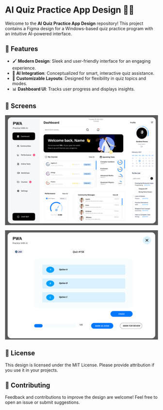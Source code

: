 # AI Quiz Practice App Design 🎨🤖

Welcome to the **AI Quiz Practice App Design** repository! This project contains a Figma design for a Windows-based quiz practice program with an intuitive AI-powered interface.  

## 🌟 Features
- 🖌️ **Modern Design**: Sleek and user-friendly interface for an engaging experience.
- 🤖 **AI Integration**: Conceptualized for smart, interactive quiz assistance.
- 🎯 **Customizable Layouts**: Designed for flexibility in quiz topics and modes.
- 📊 **Dashboard UI**: Tracks user progress and displays insights.

## 📂 Screens
![Visualization](visualizations/1.png)

![Visualization](visualizations/2.png)



## 📜 License
This design is licensed under the MIT License. Please provide attribution if you use it in your projects.  

## 🤝 Contributing
Feedback and contributions to improve the design are welcome! Feel free to open an issue or submit suggestions.  
